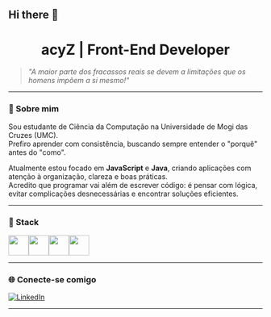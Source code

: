 ## Hi there 👋
<h1 align="center">acyZ | Front-End Developer</h1>

> *"A maior parte dos fracassos reais se devem a limitações que os homens impõem a si mesmo!"*

---

### 🧠 Sobre mim

Sou estudante de Ciência da Computação na Universidade de Mogi das Cruzes (UMC).  
Prefiro aprender com consistência, buscando sempre entender o "porquê" antes do "como".

Atualmente estou focado em **JavaScript** e **Java**, criando aplicações com atenção à organização, clareza e boas práticas.  
Acredito que programar vai além de escrever código: é pensar com lógica, evitar complicações desnecessárias e encontrar soluções eficientes.

---

### 🧠 Stack

<div style="display: flex; align-items: center;">
  <img src="https://cdn.jsdelivr.net/gh/devicons/devicon/icons/java/java-original.svg" width="40" />
  <img src="https://cdn.jsdelivr.net/gh/devicons/devicon/icons/javascript/javascript-original.svg" width="40" />
  <img src="https://cdn.jsdelivr.net/gh/devicons/devicon/icons/react/react-original.svg" width="40" />
  <img src="https://cdn.jsdelivr.net/gh/devicons/devicon/icons/mysql/mysql-original.svg" width="40" />
</div>


---

### 🌐 Conecte-se comigo

[![LinkedIn](https://img.shields.io/badge/acyZ-0077B5?style=for-the-badge&logo=linkedin&logoColor=white)](https://www.linkedin.com/in/pedro-emanuel-8a6581379/)

---


